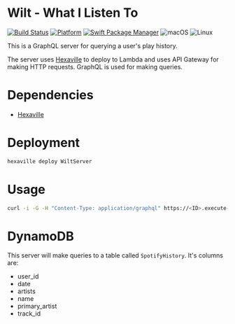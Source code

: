 # Wilt - What I Listen To

[![Build Status](https://travis-ci.org/oliveroneill/WiltServer.svg?branch=master)](https://travis-ci.org/oliveroneill/WiltServer)
[![Platform](https://img.shields.io/badge/Swift-4.1-orange.svg)](https://img.shields.io/badge/Swift-4.1-orange.svg)
[![Swift Package Manager](https://img.shields.io/badge/spm-compatible-brightgreen.svg?style=flat)](https://swift.org/package-manager)
![macOS](https://img.shields.io/badge/os-macOS-green.svg?style=flat)
![Linux](https://img.shields.io/badge/os-linux-green.svg?style=flat)

This is a GraphQL server for querying a user's play history.

The server uses [Hexaville](https://github.com/noppoMan/Hexaville) to deploy
to Lambda and uses API Gateway for making HTTP requests. GraphQL is used for
making queries.

# Dependencies
- [Hexaville](https://github.com/noppoMan/Hexaville)

# Deployment
```bash
hexaville deploy WiltServer
```

# Usage
```bash
curl -i -G -H "Content-Type: application/graphql" https://<ID>.execute-api.<REGION>.amazonaws.com/staging/ --data-urlencode 'query={ history(userId: "<USER-ID>") { userId date primaryArtist name artists trackId } }'
```

# DynamoDB
This server will make queries to a table called `SpotifyHistory`. It's
columns are:
- user_id
- date
- artists
- name
- primary_artist
- track_id
